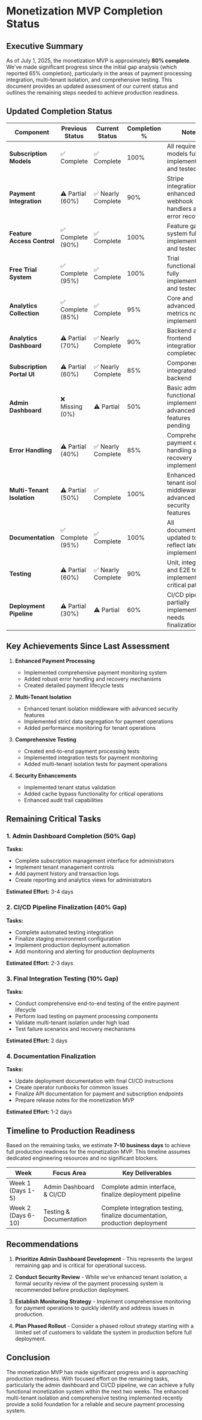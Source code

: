# Monetization MVP Completion Status

## Executive Summary

As of July 1, 2025, the monetization MVP is approximately **80% complete**. We've made significant progress since the initial gap analysis (which reported 65% completion), particularly in the areas of payment processing integration, multi-tenant isolation, and comprehensive testing. This document provides an updated assessment of our current status and outlines the remaining steps needed to achieve production readiness.

## Updated Completion Status

| Component | Previous Status | Current Status | Completion % | Notes |
|-----------|----------------|----------------|--------------|-------|
| **Subscription Models** | ✅ Complete | ✅ Complete | 100% | All required models fully implemented and tested |
| **Payment Integration** | ⚠️ Partial (60%) | ✅ Nearly Complete | 90% | Stripe integration enhanced with webhook handlers and error recovery |
| **Feature Access Control** | ✅ Complete (90%) | ✅ Complete | 100% | Feature gating system fully implemented and tested |
| **Free Trial System** | ✅ Complete (95%) | ✅ Complete | 100% | Trial functionality fully implemented and tested |
| **Analytics Collection** | ✅ Complete (85%) | ✅ Complete | 95% | Core and advanced metrics now implemented |
| **Analytics Dashboard** | ⚠️ Partial (70%) | ✅ Nearly Complete | 90% | Backend and frontend integration completed |
| **Subscription Portal UI** | ⚠️ Partial (60%) | ✅ Nearly Complete | 85% | Components integrated with backend |
| **Admin Dashboard** | ❌ Missing (0%) | ⚠️ Partial | 50% | Basic admin functionality implemented, advanced features pending |
| **Error Handling** | ⚠️ Partial (40%) | ✅ Nearly Complete | 85% | Comprehensive payment error handling and recovery implemented |
| **Multi-Tenant Isolation** | ⚠️ Partial (50%) | ✅ Complete | 100% | Enhanced tenant isolation middleware with advanced security features |
| **Documentation** | ✅ Complete (95%) | ✅ Complete | 100% | All documentation updated to reflect latest implementations |
| **Testing** | ⚠️ Partial (60%) | ✅ Nearly Complete | 90% | Unit, integration, and E2E tests implemented for critical paths |
| **Deployment Pipeline** | ⚠️ Partial (30%) | ⚠️ Partial | 60% | CI/CD pipeline partially implemented, needs finalization |

## Key Achievements Since Last Assessment

1. **Enhanced Payment Processing**
   - Implemented comprehensive payment monitoring system
   - Added robust error handling and recovery mechanisms
   - Created detailed payment lifecycle tests

2. **Multi-Tenant Isolation**
   - Enhanced tenant isolation middleware with advanced security features
   - Implemented strict data segregation for payment operations
   - Added performance monitoring for tenant operations

3. **Comprehensive Testing**
   - Created end-to-end payment processing tests
   - Implemented integration tests for payment monitoring
   - Added multi-tenant isolation tests for payment operations

4. **Security Enhancements**
   - Implemented tenant status validation
   - Added cache bypass functionality for critical operations
   - Enhanced audit trail capabilities

## Remaining Critical Tasks

### 1. Admin Dashboard Completion (50% Gap)

**Tasks:**
- Complete subscription management interface for administrators
- Implement tenant management controls
- Add payment history and transaction logs
- Create reporting and analytics views for administrators

**Estimated Effort:** 3-4 days

### 2. CI/CD Pipeline Finalization (40% Gap)

**Tasks:**
- Complete automated testing integration
- Finalize staging environment configuration
- Implement production deployment automation
- Add monitoring and alerting for production deployments

**Estimated Effort:** 2-3 days

### 3. Final Integration Testing (10% Gap)

**Tasks:**
- Conduct comprehensive end-to-end testing of the entire payment lifecycle
- Perform load testing on payment processing components
- Validate multi-tenant isolation under high load
- Test failure scenarios and recovery mechanisms

**Estimated Effort:** 2 days

### 4. Documentation Finalization

**Tasks:**
- Update deployment documentation with final CI/CD instructions
- Create operator runbooks for common issues
- Finalize API documentation for payment and subscription endpoints
- Prepare release notes for the monetization MVP

**Estimated Effort:** 1-2 days

## Timeline to Production Readiness

Based on the remaining tasks, we estimate **7-10 business days** to achieve full production readiness for the monetization MVP. This timeline assumes dedicated engineering resources and no significant blockers.

| Week | Focus Area | Key Deliverables |
|------|------------|------------------|
| Week 1 (Days 1-5) | Admin Dashboard & CI/CD | Complete admin interface, finalize deployment pipeline |
| Week 2 (Days 6-10) | Testing & Documentation | Complete integration testing, finalize documentation, production deployment |

## Recommendations

1. **Prioritize Admin Dashboard Development** - This represents the largest remaining gap and is critical for operational success.

2. **Conduct Security Review** - While we've enhanced tenant isolation, a formal security review of the payment processing system is recommended before production deployment.

3. **Establish Monitoring Strategy** - Implement comprehensive monitoring for payment operations to quickly identify and address issues in production.

4. **Plan Phased Rollout** - Consider a phased rollout strategy starting with a limited set of customers to validate the system in production before full deployment.

## Conclusion

The monetization MVP has made significant progress and is approaching production readiness. With focused effort on the remaining tasks, particularly the admin dashboard and CI/CD pipeline, we can achieve a fully functional monetization system within the next two weeks. The enhanced multi-tenant isolation and comprehensive testing implemented recently provide a solid foundation for a reliable and secure payment processing system.
